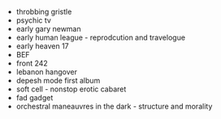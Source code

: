 - throbbing gristle
- psychic tv
- early gary newman
- early human league - reprodcution and travelogue
- early heaven 17
- BEF
- front 242
- lebanon hangover
- depesh mode first album
- soft cell - nonstop erotic cabaret
- fad gadget
- orchestral maneauvres in the dark - structure and morality
